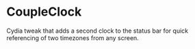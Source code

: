 CoupleClock
===========

Cydia tweak that adds a second clock to the status bar for quick referencing of two timezones from any screen.
